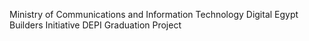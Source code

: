 Ministry of Communications and Information Technology
Digital Egypt Builders Initiative DEPI Graduation Project
